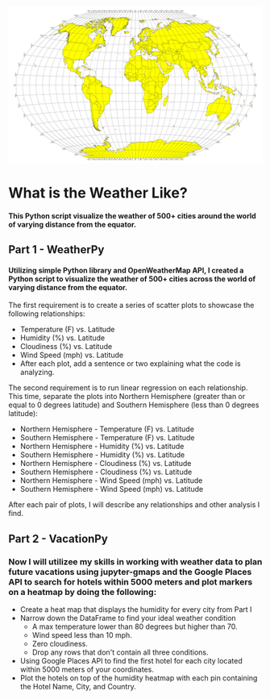 ![](Images/equatorsign.png)
# What is the Weather Like?

#### This Python script visualize the weather of 500+ cities around the world of varying distance from the equator. 

## Part 1 - WeatherPy
#### Utilizing simple Python library and OpenWeatherMap API, I created a Python script to visualize the weather of 500+ cities across the world of varying distance from the equator. 

The first requirement is to create a series of scatter plots to showcase the following relationships:

 - Temperature (F) vs. Latitude
 - Humidity (%) vs. Latitude
 - Cloudiness (%) vs. Latitude
 - Wind Speed (mph) vs. Latitude
 - After each plot, add a sentence or two explaining what the code is analyzing.

The second requirement is to run linear regression on each relationship. This time, separate the plots into Northern Hemisphere (greater than or equal to 0 degrees latitude) and Southern Hemisphere (less than 0 degrees latitude):

 - Northern Hemisphere - Temperature (F) vs. Latitude
 - Southern Hemisphere - Temperature (F) vs. Latitude
 - Northern Hemisphere - Humidity (%) vs. Latitude
 - Southern Hemisphere - Humidity (%) vs. Latitude
 - Northern Hemisphere - Cloudiness (%) vs. Latitude
 - Southern Hemisphere - Cloudiness (%) vs. Latitude
 - Northern Hemisphere - Wind Speed (mph) vs. Latitude
 - Southern Hemisphere - Wind Speed (mph) vs. Latitude
 
 
After each pair of plots, I will describe any relationships and other analysis I find.

## Part 2 - VacationPy
### Now I will utilizee my skills in working with weather data to plan future vacations using jupyter-gmaps and the Google Places API to search for hotels within 5000 meters and plot markers on a heatmap by doing the following:
 - Create a heat map that displays the humidity for every city from Part I
 - Narrow down the DataFrame to find your ideal weather condition
    - A max temperature lower than 80 degrees but higher than 70.
    - Wind speed less than 10 mph.
    - Zero cloudiness.
    - Drop any rows that don't contain all three conditions. 
 - Using Google Places API to find the first hotel for each city located within 5000 meters of your coordinates.
 - Plot the hotels on top of the humidity heatmap with each pin containing the Hotel Name, City, and Country.
